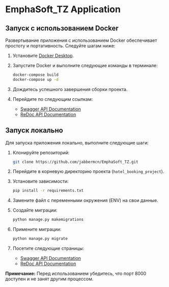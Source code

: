 # EmphaSoft_TZ Application

## Запуск с использованием Docker

Развертывание приложения с использованием Docker обеспечивает простоту и портативность. Следуйте шагам ниже:

1. Установите [Docker Desktop](https://www.docker.com/products/docker-desktop).

2. Запустите Docker и выполните следующие команды в терминале:

    ```bash
    docker-compose build
    docker-compose up -d
    ```

3. Дождитесь успешного завершения сборки проекта.

4. Перейдите по следующим ссылкам:
    - [Swagger API Documentation](http://127.0.0.1:8000/swagger/)
    - [ReDoc API Documentation](http://127.0.0.1:8000/redoc/)

## Запуск локально

Для запуска приложения локально, выполните следующие шаги:

1. Клонируйте репозиторий:

    ```bash
    git clone https://github.com/jabbermcn/EmphaSoft_TZ.git
    ```

2. Перейдите в корневую директорию проекта (`hotel_booking_project`).

3. Установите зависимости:

    ```bash
    pip install -r requirements.txt
    ```

4. Замените файл с переменными окружения (ENV) на свои данные.

5. Создайте миграции:

    ```bash
    python manage.py makemigrations
    ```

6. Примените миграции:

    ```bash
    python manage.py migrate
    ```

7. Посетите следующие страницы:
    - [Swagger API Documentation](http://127.0.0.1:8000/swagger/)
    - [ReDoc API Documentation](http://127.0.0.1:8000/redoc/)

**Примечание:** Перед использованием убедитесь, что порт 8000 доступен и не занят другим процессом.
